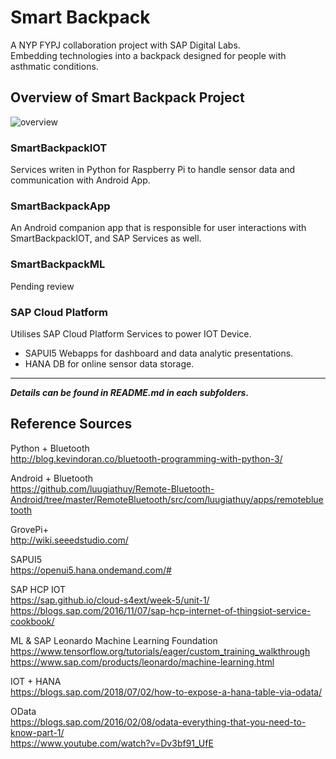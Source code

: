 # Smart Backpack
A NYP FYPJ collaboration project with SAP Digital Labs.  
Embedding technologies into a backpack designed for people with asthmatic conditions.

## Overview of Smart Backpack Project
![overview](https://github.com/c0j0s/SmartBackpack/blob/master/Documents/1_integrated_overview.jpg)

### SmartBackpackIOT
Services writen in Python for Raspberry Pi to handle sensor data and communication with Android App.

### SmartBackpackApp
An Android companion app that is responsible for user interactions with SmartBackpackIOT, and SAP Services as well.

### SmartBackpackML
Pending review

### SAP Cloud Platform
Utilises SAP Cloud Platform Services to power IOT Device.
- SAPUI5 Webapps for dashboard and data analytic presentations.
- HANA DB for online sensor data storage.

---
___Details can be found in README.md in each subfolders.___

## Reference Sources
Python + Bluetooth  
http://blog.kevindoran.co/bluetooth-programming-with-python-3/

Android + Bluetooth  
https://github.com/luugiathuy/Remote-Bluetooth-Android/tree/master/RemoteBluetooth/src/com/luugiathuy/apps/remotebluetooth

GrovePi+  
http://wiki.seeedstudio.com/

SAPUI5  
https://openui5.hana.ondemand.com/#

SAP HCP IOT  
https://sap.github.io/cloud-s4ext/week-5/unit-1/  
https://blogs.sap.com/2016/11/07/sap-hcp-internet-of-thingsiot-service-cookbook/

ML & SAP Leonardo Machine Learning Foundation  
https://www.tensorflow.org/tutorials/eager/custom_training_walkthrough  
https://www.sap.com/products/leonardo/machine-learning.html  

IOT + HANA  
https://blogs.sap.com/2018/07/02/how-to-expose-a-hana-table-via-odata/

OData  
https://blogs.sap.com/2016/02/08/odata-everything-that-you-need-to-know-part-1/  
https://www.youtube.com/watch?v=Dv3bf91_UfE